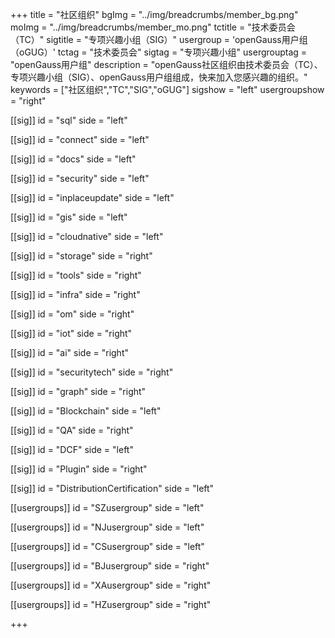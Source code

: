﻿+++
title = "社区组织"
bgImg = "../img/breadcrumbs/member_bg.png"
moImg = "../img/breadcrumbs/member_mo.png"
tctitle = "技术委员会（TC）"
sigtitle = "专项兴趣小组（SIG）"
usergroup = 'openGauss用户组（oGUG）'
tctag = "技术委员会"
sigtag = "专项兴趣小组"
usergrouptag = "openGauss用户组"
description = "openGauss社区组织由技术委员会（TC）、专项兴趣小组（SIG）、openGauss用户组组成，快来加入您感兴趣的组织。"
keywords = ["社区组织","TC","SIG","oGUG"]
sigshow = "left"
usergroupshow = "right"


[[sig]]
id = "sql"
side = "left"

[[sig]]
id = "connect"
side = "left"

[[sig]]
id = "docs"
side = "left"

[[sig]]
id = "security"
side = "left"

[[sig]]
id = "inplaceupdate"
side = "left"

[[sig]]
id = "gis"
side = "left"

[[sig]]
id = "cloudnative"
side = "left"

[[sig]]
id = "storage"
side = "right"

[[sig]]
id = "tools"
side = "right"

[[sig]]
id = "infra"
side = "right"

[[sig]]
id = "om"
side = "right"

[[sig]]
id = "iot"
side = "right"

[[sig]]
id = "ai"
side = "right"

[[sig]]
id = "securitytech"
side = "right"

[[sig]]
id = "graph"
side = "right"

[[sig]]
id = "Blockchain"
side = "left"

[[sig]]
id = "QA"
side = "right"

[[sig]]
id = "DCF"
side = "left"

[[sig]]
id = "Plugin"
side = "right"

[[sig]]
id = "DistributionCertification"
side = "left"




[[usergroups]]
id = "SZusergroup"
side = "left"

[[usergroups]]
id = "NJusergroup"
side = "left"

[[usergroups]]
id = "CSusergroup"
side = "left"

[[usergroups]]
id = "BJusergroup"
side = "right"

[[usergroups]]
id = "XAusergroup"
side = "right"

[[usergroups]]
id = "HZusergroup"
side = "right"

+++